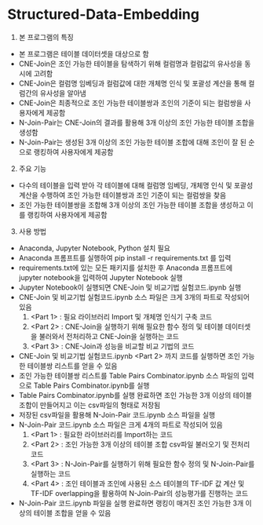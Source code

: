 # Structured-Data-Embedding
1.	본 프로그램의 특징
  +	본 프로그램은 테이블 데이터셋을 대상으로 함
  +	CNE-Join은 조인 가능한 테이블을 탐색하기 위해 컬럼명과 컬럼값의 유사성을 동시에 고려함
  +	CNE-Join은 컬럼명 임베딩과 컬럼값에 대한 개체명 인식 및 포괄성 계산을 통해 컬럼간의 유사성을 알아냄
  +	CNE-Join은 최종적으로 조인 가능한 테이블쌍과 조인의 기준이 되는 컬럼쌍을 사용자에게 제공함
  +	N-Join-Pair는 CNE-Join의 결과를 활용해 3개 이상의 조인 가능한 테이블 조합을 생성함
  +	N-Join-Pair는 생성된 3개 이상의 조인 가능한 테이블 조합에 대해 조인이 잘 된 순으로 랭킹하여 사용자에게 제공함

2.	주요 기능
  +	다수의 테이블을 입력 받아 각 테이블에 대해 컬럼명 임베딩, 개체명 인식 및 포괄성 계산을 수행하여 조인 가능한 테이블쌍과 조인 기준이 되는 컬럼쌍을 찾음
  +	조인 가능한 테이블쌍을 조합해 3개 이상의 조인 가능한 테이블 조합을 생성하고 이를 랭킹하여 사용자에게 제공함  



3.	사용 방법
  +	Anaconda, Jupyter Notebook, Python 설치 필요
  +	Anaconda 프롬프트를 실행하여 pip install -r requirements.txt 를 입력
  +	requirements.txt에 있는 모든 패키지를 설치한 후 Anaconda 프롬프트에 jupyter notebook을 입력하여 Jupyter Notebook 실행
  +	Jupyter Notebook이 실행되면 CNE-Join 및 비교기법 실험코드.ipynb 실행
  +	CNE-Join 및 비교기법 실험코드.ipynb 소스 파일은 크게 3개의 파트로 작성되어 있음
    1.	<Part 1> : 필요 라이브러리 Import 및 개체명 인식기 구축 코드
    2.	<Part 2> : CNE-Join을 실행하기 위해 필요한 함수 정의 및 테이블 데이터셋을 불러와서 전처리하고 CNE-Join을 실행하는 코드 
    3.	<Part 3> : CNE-Join과 성능을 비교할 비교 기법의 코드
  +	CNE-Join 및 비교기법 실험코드.ipynb <Part 2> 까지 코드를 실행하면 조인 가능한 테이블쌍 리스트를 얻을 수 있음
  +	조인 가능한 테이블쌍 리스트를 Table Pairs Combinator.ipynb 소스 파일의 입력으로  Table Pairs Combinator.ipynb를 실행
  +	Table Pairs Combinator.ipynb를 실행 완료하면 조인 가능한 3개 이상의 테이블 조합이 만들어지고 이는 csv파일의 형태로 저장됨
  +	저장된 csv파일을 활용해 N-Join-Pair 코드.ipynb 소스 파일을 실행
  +	N-Join-Pair 코드.ipynb 소스 파일은 크게 4개의 파트로 작성되어 있음
    1.	<Part 1> : 필요한 라이브러리를 Import하는 코드
    2.	<Part 2> : 조인 가능한 3개 이상의 테이블 조합 csv파일 불러오기 및 전처리 코드
    3.	<Part 3> : N-Join-Pair를 실행하기 위해 필요한 함수 정의 및 N-Join-Pair를 실행하는 코드
    4.	<Part 4> : 조인 테이블과 조인에 사용된 소스 테이블의 TF-IDF 값 계산 및 TF-IDF overlapping을 활용하여 N-Join-Pair의 성능평가를 진행하는 코드
  +	N-Join-Pair 코드.ipynb 파일을 실행 완료하면 랭킹이 매겨진 조인 가능한 3개 이상의 테이블 조합을 얻을 수 있음
